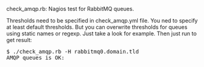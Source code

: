 check_amqp.rb: Nagios test for RabbitMQ queues.

Thresholds need to be specified in check_amqp.yml file. You ned to specify at least default thresholds.
But you can overwrite thresholds for queues using static names or regexp. Just take a look for example.
Then just run to get result:

<pre>
$ ./check_amqp.rb -H rabbitmq0.domain.tld
AMQP queues is OK:
</pre>
